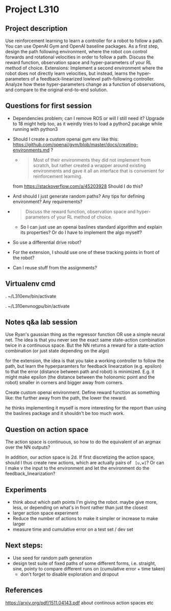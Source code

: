 # Project L310
## Project description
Use reinforcement learning to learn a controller for a robot to follow a path. You can use OpenAI Gym and OpenAI baseline packages. As a first step, design the path following environment, where the robot con control forwards and rotational velocities in order to follow a path. Discuss the reward function, observation space and hyper-parameters of your RL
method of choice. Extensions: Implement a second environment where the robot does not directly learn velocities, but instead, learns the hyper-parameters of a feedback-linearized lowlevel path-following controller. Analyze how these hyper-parameters change as a function of observations, and compare to the original end-to-end solution.

## Questions for first session
* Dependencies problem; can I remove ROS or will I still need it? Upgrade to 18 might help too, as it weirdly tries to load a python2 pacakge while running with python3
* Should I create a custom openai gym env like this: https://github.com/openai/gym/blob/master/docs/creating-environments.md ?
    * > Most of their environments they did not implement from scratch, but rather created a wrapper around existing environments and gave it all an interface that is convenient for reinforcement learning.

    from https://stackoverflow.com/a/45203928
    Should I do this?
* And should I just generate random paths? Any tips for defining environment? Any requirements?
* > Discuss the reward function, observation space and hyper-parameters of your RL
method of choice.
    * So I can just use an openai baslines standard algorithm and explain its properties? Or do I have to implement the algo myself?
* So use a differential drive robot?
* For the extension, I should use one of these tracking points in front of the robot? 
* Can I reuse stuff from the assignments?



## Virtualenv cmd
. ~/L310env/bin/activate

. ~/L310envnogpu/bin/activate

## Notes q&a lab session
Use Ryan's gaussian thing as the regressor function OR use a simple neural net. The idea is that you never see the exact same state-action combination twice in a continuous space. But the NN returns a reward for a state-action combination (or just state depending on the algo)

for the extension, the idea is that you take a working controller to follow the path, but learn the hyperparamters for feedback linearzation (e.g. epsilon) to that the error (distance between path and robot) is minimized. E.g. it might make epsilon (the distance between the holonomic point and the robot) smaller in corners and bigger away from corners.

Create custom openai environment. Define reward function as something like: the further away from the path, the lower the reward.

he thinks implementing it myself is more interesting for the report than using the baslines package and it shouldn't be too much work.

## Question on action space
The action space is continuous, so how to do the equivalent of an argmax over the NN outputs?

In addition, our action space is 2d. If first discretizing the action space, should I thus create new actions, which are actually pairs of ` [u,w]`?
Or can I make v the input to the environment and let the environment do the feedback_linearization?

## Experiments
* think about which path points I'm giving the robot. maybe give more, less, or depending on what's in front rather than just the closest
* larger action space experiment
* Reduce the number of actions to make it simpler or increase to make larger
* measure time and cumulative error on a test set / dev set

## Next steps:

* Use seed for random path generation
* design test suite of fixed paths of some different forms, i.e. straight, sine, pointy to compare different runs on (cumulative error + time taken)
    * don't forget to disable exploration and dropout
## References
https://arxiv.org/pdf/1511.04143.pdf about continous action spaces etc
